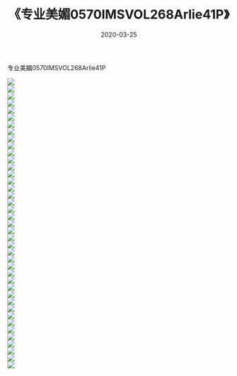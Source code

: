 ﻿---
layout: post
title:  《专业美媚0570IMSVOL268Arlie41P》
date:   2020-03-25
img: http://pic.660000.xyz/1:/性感/2020/专业美媚0570IMSVOL268Arlie41P/000.jpg
categories: [美女, 清纯, 唯美]
---

专业美媚0570IMSVOL268Arlie41P

  ![](http://pic.660000.xyz/1:/性感/2020/专业美媚0570IMSVOL268Arlie41P/001.jpg) <br> ![](http://pic.660000.xyz/1:/性感/2020/专业美媚0570IMSVOL268Arlie41P/002.jpg) <br> ![](http://pic.660000.xyz/1:/性感/2020/专业美媚0570IMSVOL268Arlie41P/003.jpg) <br> ![](http://pic.660000.xyz/1:/性感/2020/专业美媚0570IMSVOL268Arlie41P/004.jpg) <br> ![](http://pic.660000.xyz/1:/性感/2020/专业美媚0570IMSVOL268Arlie41P/005.jpg) <br> ![](http://pic.660000.xyz/1:/性感/2020/专业美媚0570IMSVOL268Arlie41P/006.jpg) <br> ![](http://pic.660000.xyz/1:/性感/2020/专业美媚0570IMSVOL268Arlie41P/007.jpg) <br> ![](http://pic.660000.xyz/1:/性感/2020/专业美媚0570IMSVOL268Arlie41P/008.jpg) <br> ![](http://pic.660000.xyz/1:/性感/2020/专业美媚0570IMSVOL268Arlie41P/009.jpg) <br> ![](http://pic.660000.xyz/1:/性感/2020/专业美媚0570IMSVOL268Arlie41P/010.jpg) <br> ![](http://pic.660000.xyz/1:/性感/2020/专业美媚0570IMSVOL268Arlie41P/011.jpg) <br> ![](http://pic.660000.xyz/1:/性感/2020/专业美媚0570IMSVOL268Arlie41P/012.jpg) <br> ![](http://pic.660000.xyz/1:/性感/2020/专业美媚0570IMSVOL268Arlie41P/013.jpg) <br> ![](http://pic.660000.xyz/1:/性感/2020/专业美媚0570IMSVOL268Arlie41P/014.jpg) <br> ![](http://pic.660000.xyz/1:/性感/2020/专业美媚0570IMSVOL268Arlie41P/015.jpg) <br> ![](http://pic.660000.xyz/1:/性感/2020/专业美媚0570IMSVOL268Arlie41P/016.jpg) <br> ![](http://pic.660000.xyz/1:/性感/2020/专业美媚0570IMSVOL268Arlie41P/017.jpg) <br> ![](http://pic.660000.xyz/1:/性感/2020/专业美媚0570IMSVOL268Arlie41P/018.jpg) <br> ![](http://pic.660000.xyz/1:/性感/2020/专业美媚0570IMSVOL268Arlie41P/019.jpg) <br> ![](http://pic.660000.xyz/1:/性感/2020/专业美媚0570IMSVOL268Arlie41P/020.jpg) <br> ![](http://pic.660000.xyz/1:/性感/2020/专业美媚0570IMSVOL268Arlie41P/021.jpg) <br> ![](http://pic.660000.xyz/1:/性感/2020/专业美媚0570IMSVOL268Arlie41P/022.jpg) <br> ![](http://pic.660000.xyz/1:/性感/2020/专业美媚0570IMSVOL268Arlie41P/023.jpg) <br> ![](http://pic.660000.xyz/1:/性感/2020/专业美媚0570IMSVOL268Arlie41P/024.jpg) <br> ![](http://pic.660000.xyz/1:/性感/2020/专业美媚0570IMSVOL268Arlie41P/025.jpg) <br> ![](http://pic.660000.xyz/1:/性感/2020/专业美媚0570IMSVOL268Arlie41P/026.jpg) <br> ![](http://pic.660000.xyz/1:/性感/2020/专业美媚0570IMSVOL268Arlie41P/027.jpg) <br> ![](http://pic.660000.xyz/1:/性感/2020/专业美媚0570IMSVOL268Arlie41P/028.jpg) <br> ![](http://pic.660000.xyz/1:/性感/2020/专业美媚0570IMSVOL268Arlie41P/029.jpg) <br> ![](http://pic.660000.xyz/1:/性感/2020/专业美媚0570IMSVOL268Arlie41P/030.jpg) <br> ![](http://pic.660000.xyz/1:/性感/2020/专业美媚0570IMSVOL268Arlie41P/031.jpg) <br> ![](http://pic.660000.xyz/1:/性感/2020/专业美媚0570IMSVOL268Arlie41P/032.jpg) <br> ![](http://pic.660000.xyz/1:/性感/2020/专业美媚0570IMSVOL268Arlie41P/033.jpg) <br> ![](http://pic.660000.xyz/1:/性感/2020/专业美媚0570IMSVOL268Arlie41P/034.jpg) <br> ![](http://pic.660000.xyz/1:/性感/2020/专业美媚0570IMSVOL268Arlie41P/035.jpg) <br> ![](http://pic.660000.xyz/1:/性感/2020/专业美媚0570IMSVOL268Arlie41P/036.jpg) <br> ![](http://pic.660000.xyz/1:/性感/2020/专业美媚0570IMSVOL268Arlie41P/037.jpg) <br> ![](http://pic.660000.xyz/1:/性感/2020/专业美媚0570IMSVOL268Arlie41P/038.jpg) <br> ![](http://pic.660000.xyz/1:/性感/2020/专业美媚0570IMSVOL268Arlie41P/039.jpg) <br> ![](http://pic.660000.xyz/1:/性感/2020/专业美媚0570IMSVOL268Arlie41P/040.jpg) <br> ![](http://pic.660000.xyz/1:/性感/2020/专业美媚0570IMSVOL268Arlie41P/041.jpg) <br>